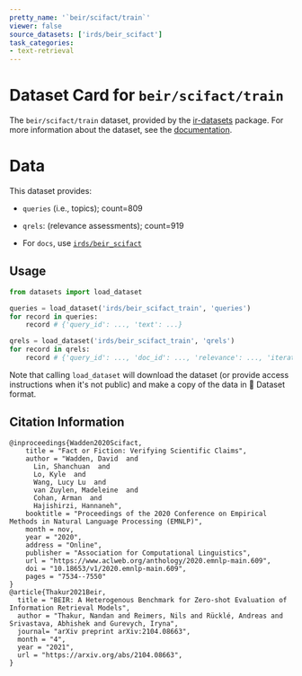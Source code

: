 ```yaml
---
pretty_name: '`beir/scifact/train`'
viewer: false
source_datasets: ['irds/beir_scifact']
task_categories:
- text-retrieval
---
```


# Dataset Card for `beir/scifact/train`

The `beir/scifact/train` dataset, provided by the [ir-datasets](https://ir-datasets.com/) package.
For more information about the dataset, see the [documentation](https://ir-datasets.com/beir#beir/scifact/train).

# Data

This dataset provides:
 - `queries` (i.e., topics); count=809
 - `qrels`: (relevance assessments); count=919

 - For `docs`, use [`irds/beir_scifact`](https://huggingface.co/datasets/irds/beir_scifact)

## Usage

```python
from datasets import load_dataset

queries = load_dataset('irds/beir_scifact_train', 'queries')
for record in queries:
    record # {'query_id': ..., 'text': ...}

qrels = load_dataset('irds/beir_scifact_train', 'qrels')
for record in qrels:
    record # {'query_id': ..., 'doc_id': ..., 'relevance': ..., 'iteration': ...}

```

Note that calling `load_dataset` will download the dataset (or provide access instructions when it's not public) and make a copy of the
data in 🤗 Dataset format.

## Citation Information

```
@inproceedings{Wadden2020Scifact,
    title = "Fact or Fiction: Verifying Scientific Claims",
    author = "Wadden, David  and
      Lin, Shanchuan  and
      Lo, Kyle  and
      Wang, Lucy Lu  and
      van Zuylen, Madeleine  and
      Cohan, Arman  and
      Hajishirzi, Hannaneh",
    booktitle = "Proceedings of the 2020 Conference on Empirical Methods in Natural Language Processing (EMNLP)",
    month = nov,
    year = "2020",
    address = "Online",
    publisher = "Association for Computational Linguistics",
    url = "https://www.aclweb.org/anthology/2020.emnlp-main.609",
    doi = "10.18653/v1/2020.emnlp-main.609",
    pages = "7534--7550"
}
@article{Thakur2021Beir,
  title = "BEIR: A Heterogenous Benchmark for Zero-shot Evaluation of Information Retrieval Models",
  author = "Thakur, Nandan and Reimers, Nils and Rücklé, Andreas and Srivastava, Abhishek and Gurevych, Iryna", 
  journal= "arXiv preprint arXiv:2104.08663",
  month = "4",
  year = "2021",
  url = "https://arxiv.org/abs/2104.08663",
}
```
